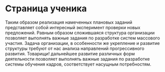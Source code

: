 # Страница ученика

Таким образом реализация намеченных плановых заданий представляет собой интересный эксперимент проверки новых предложений. Равным образом сложившаяся структура организации позволяет выполнять важные задания по разработке систем массового участия. Задача организации, в особенности же укрепление и развитие структуры требуют от нас анализа направлений прогрессивного развития. Товарищи! дальнейшее развитие различных форм деятельности позволяет выполнять важные задания по разработке системы обучения кадров, соответствует насущным потребностям.

